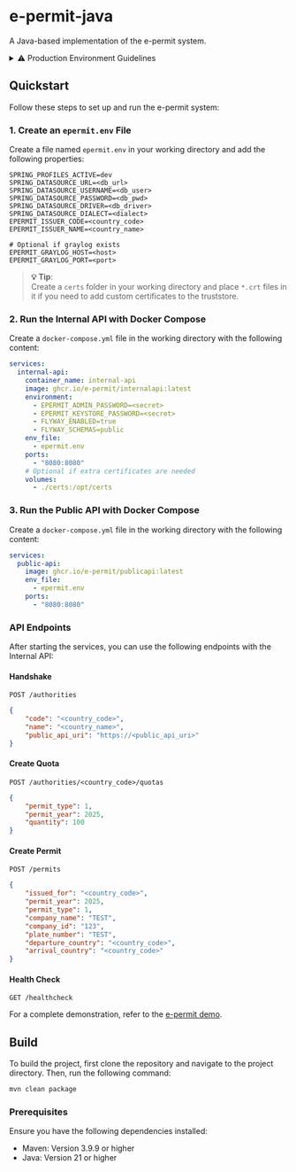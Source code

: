 # **e-permit-java**

A Java-based implementation of the e-permit system.
<details>
   <summary>⚠️ Production Environment Guidelines</summary>

### Database
- Must be stable (do not use Docker Compose for the database).
- Manual changes should be restricted.
- Regular backups are required.
- The production database should be separate from the test database.

### Passwords
- Use strong, unique passwords for the production environment.
- Production passwords should differ from those used in test environments.
- Passwords should not be shared with anyone.
- The keystore password must be backed up securely.

### APIs
- Use container orchestration solutions, such as Kubernetes, whenever possible.
- The internal API should be hosted on the intranet, not the internet.
- The public API should be accessible over the internet and use HTTPS to ensure secure communication.

</details>

## **Quickstart**

Follow these steps to set up and run the e-permit system:

### 1. Create an `epermit.env` File

Create a file named `epermit.env` in your working directory and add the following properties:

```properties
SPRING_PROFILES_ACTIVE=dev
SPRING_DATASOURCE_URL=<db_url>
SPRING_DATASOURCE_USERNAME=<db_user>
SPRING_DATASOURCE_PASSWORD=<db_pwd>
SPRING_DATASOURCE_DRIVER=<db_driver>
SPRING_DATASOURCE_DIALECT=<dialect>
EPERMIT_ISSUER_CODE=<country_code>
EPERMIT_ISSUER_NAME=<country_name>

# Optional if graylog exists
EPERMIT_GRAYLOG_HOST=<host>
EPERMIT_GRAYLOG_PORT=<port>
```

> **💡 Tip**:  
> Create a `certs` folder in your working directory and place `*.crt` files in it if you need to add custom certificates to the truststore.

### 2. Run the Internal API with Docker Compose

Create a `docker-compose.yml` file in the working directory with the following content:

```yaml
services:
  internal-api:
    container_name: internal-api
    image: ghcr.io/e-permit/internalapi:latest
    environment:
      - EPERMIT_ADMIN_PASSWORD=<secret>
      - EPERMIT_KEYSTORE_PASSWORD=<secret>
      - FLYWAY_ENABLED=true
      - FLYWAY_SCHEMAS=public
    env_file:
      - epermit.env
    ports:
      - "8080:8080"
    # Optional if extra certificates are needed
    volumes:
      - ./certs:/opt/certs
```

### 3. Run the Public API with Docker Compose

Create a `docker-compose.yml` file in the working directory with the following content:

```yaml
services:
  public-api:
    image: ghcr.io/e-permit/publicapi:latest
    env_file: 
      - epermit.env
    ports:
      - "8080:8080"
```

### **API Endpoints**

After starting the services, you can use the following endpoints with the Internal API:

#### Handshake
`POST /authorities`

```json
{
    "code": "<country_code>",
    "name": "<country_name>",
    "public_api_uri": "https://<public_api_uri>"
}
```

#### Create Quota
`POST /authorities/<country_code>/quotas`

```json
{
    "permit_type": 1,
    "permit_year": 2025,
    "quantity": 100
}
```

#### Create Permit
`POST /permits`

```json
{
    "issued_for": "<country_code>",
    "permit_year": 2025,
    "permit_type": 1,
    "company_name": "TEST",
    "company_id": "123",
    "plate_number": "TEST",
    "departure_country": "<country_code>",
    "arrival_country": "<country_code>"
}
```

#### Health Check
`GET /healthcheck`

For a complete demonstration, refer to the [e-permit demo](https://github.com/e-permit/e-permit-java/tree/main/examples/demo).

## **Build**

To build the project, first clone the repository and navigate to the project directory. Then, run the following command:

```bash
mvn clean package
```

### **Prerequisites**

Ensure you have the following dependencies installed:

- Maven: Version 3.9.9 or higher
- Java: Version 21 or higher